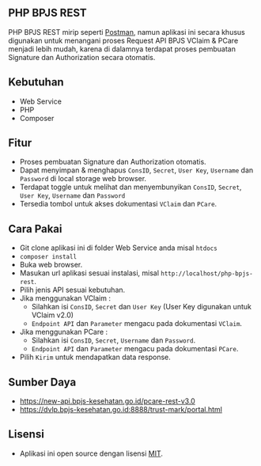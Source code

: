 ## PHP BPJS REST

PHP BPJS REST mirip seperti [Postman](https://www.postman.com/), namun aplikasi ini secara khusus digunakan untuk menangani proses Request API BPJS VClaim & PCare menjadi lebih mudah, karena di dalamnya terdapat proses pembuatan Signature dan Authorization secara otomatis.

## Kebutuhan
- Web Service
- PHP
- Composer

## Fitur
- Proses pembuatan Signature dan Authorization otomatis.
- Dapat menyimpan & menghapus `ConsID`, `Secret`, `User Key`, `Username` dan `Password` di local storage web browser.
- Terdapat toggle untuk melihat dan menyembunyikan `ConsID`, `Secret`, `User Key`, `Username` dan `Password`
- Tersedia tombol untuk akses dokumentasi `VClaim` dan `PCare`.

## Cara Pakai
- Git clone aplikasi ini di folder Web Service anda misal `htdocs`
- `composer install`
- Buka web browser.
- Masukan url aplikasi sesuai instalasi, misal `http://localhost/php-bpjs-rest`.
- Pilih jenis API sesuai kebutuhan.
- Jika menggunakan VClaim :
    - Silahkan isi `ConsID`, `Secret` dan `User Key` (User Key digunakan untuk VClaim v2.0)
    - `Endpoint API` dan `Parameter` mengacu pada dokumentasi `VClaim`.
- Jika menggunakan PCare :
    - Silahkan isi `ConsID`, `Secret`, `Username` dan `Password`.
    - `Endpoint API` dan `Parameter` mengacu pada dokumentasi `PCare`.
- Pilih `Kirim` untuk mendapatkan data response.

## Sumber Daya
- https://new-api.bpjs-kesehatan.go.id/pcare-rest-v3.0
- https://dvlp.bpjs-kesehatan.go.id:8888/trust-mark/portal.html

## Lisensi
- Aplikasi ini open source dengan lisensi [MIT](LICENSE).